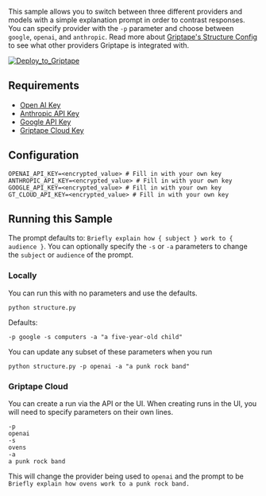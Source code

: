 This sample allows you to switch between three different providers and models with a simple explanation prompt in order to contrast responses. You can specify provider with the `-p` parameter and choose between `google`, `openai`, and `anthropic`. Read more about [Griptape's Structure Config](https://docs.griptape.ai/stable/griptape-framework/structures/configs/) to see what other providers Griptape is integrated with.

[![Deploy_to_Griptape](https://github.com/griptape-ai/griptape-cloud/assets/2302515/4fd57873-5c93-44a8-8fa3-ac1bf7d73bcc)](https://cloud.griptape.ai/structures/create/griptape-model-switcher)

## Requirements

- [Open AI Key](https://platform.openai.com/api-keys)
- [Anthropic API Key](https://console.anthropic.com/settings/keys)
- [Google API Key](https://ai.google.dev/gemini-api/docs)
- [Griptape Cloud Key](https://cloud.griptape.ai/configuration/api-keys)

## Configuration

```
OPENAI_API_KEY=<encrypted_value> # Fill in with your own key
ANTHROPIC_API_KEY=<encrypted_value> # Fill in with your own key
GOOGLE_API_KEY=<encrypted_value> # Fill in with your own key
GT_CLOUD_API_KEY=<encrypted_value> # Fill in with your own key
```

## Running this Sample

The prompt defaults to: `Briefly explain how { subject } work to { audience }`. You can optionally specify the `-s` or `-a` parameters to change the `subject` or `audience` of the prompt.

### Locally

You can run this with no parameters and use the defaults.

```
python structure.py
```

Defaults:
```
-p google -s computers -a "a five-year-old child"
```

You can update any subset of these parameters when you run
```
python structure.py -p openai -a "a punk rock band"
```

### Griptape Cloud

You can create a run via the API or the UI. When creating runs in the UI, you will need to specify parameters on their own lines.

```
-p
openai
-s
ovens
-a
a punk rock band
```

This will change the provider being used to `openai` and the prompt to be `Briefly explain how ovens work to a punk rock band.`
